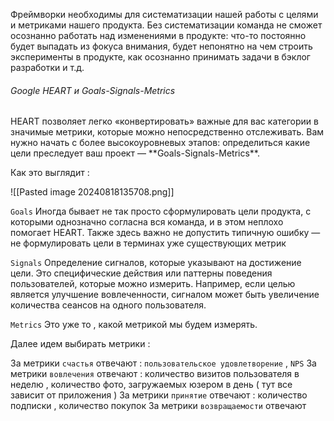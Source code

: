 Фреймворки необходимы для систематизации нашей работы с целями и метриками нашего продукта. Без систематизации команда не сможет осознанно работать над изменениями в продукте: что-то постоянно будет выпадать из фокуса внимания, будет непонятно на чем строить эксперименты в продукте, как осознанно принимать задачи в бэклог разработки и т.д. 

<h6>Google HEART и Goals-Signals-Metrics</h6>
HEART позволяет легко «конвертировать» важные для вас категории в значимые метрики, которые можно непосредственно отслеживать. Вам нужно начать с более высокоуровневых этапов: определиться какие цели преследует ваш проект — **Goals-Signals-Metrics**.

Как это выглядит : 

![[Pasted image 20240818135708.png]]

`Goals`
Иногда бывает не так просто сформулировать цели продукта, с которыми однозначно согласна вся команда, и в этом неплохо помогает HEART. Также здесь важно не допустить типичную ошибку — не формулировать цели в терминах уже существующих метрик

`Signals`
Определение сигналов, которые указывают на достижение цели. Это специфические действия или паттерны поведения пользователей, которые можно измерить. Например, если целью является улучшение вовлеченности, сигналом может быть увеличение количества сеансов на одного пользователя.

`Metrics`
Это уже то , какой метрикой мы будем измерять. 

Далее идем выбирать метрики : 

За метрики `счастья` отвечают : `пользовательское удовлетворение` , `NPS`
За метрики `вовлечения` отвечают : количество визитов пользователя в неделю ,  количество фото, загружаемых юзером в день  ( тут все зависит от приложения  )
За метрики `принятие` отвечают : количество подписки , количество покупок 
За метрики `возвращаемости` отвечают 
